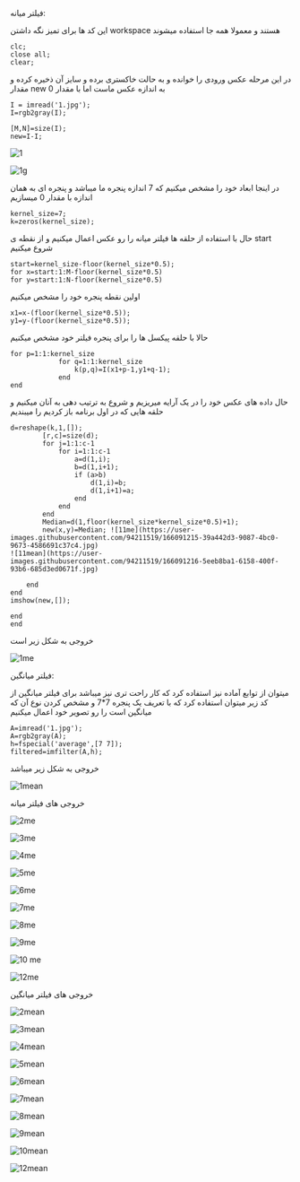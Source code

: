 فیلتر میانه:

این کد ها برای تمیز نگه داشتن workspace هستند و معمولا همه جا استفاده میشوند
```
clc;
close all;
clear;
```

در این مرحله عکس ورودی را خوانده و به حالت خاکستری برده و سایز آن ذخیره کرده و مقدار new به اندازه عکس ماست اما با مقدار 0
```
I = imread('1.jpg');
I=rgb2gray(I);

[M,N]=size(I);
new=I-I;
```
![1](https://user-images.githubusercontent.com/94211519/166085185-606e11d9-da71-4d7a-a1a3-e970610a658c.jpg)


![1g](https://user-images.githubusercontent.com/94211519/166085205-8b89707b-be3c-4f8b-a315-ef582cc728ed.jpg)

در اینجا ابعاد خود را مشخص میکنیم که 7 اندازه پنجره ما میباشد و پنجره ای به همان اندازه با مقدار 0 میسازیم

```
kernel_size=7;
k=zeros(kernel_size);
```

حال با استفاده از حلقه ها فیلتر میانه را رو عکس اعمال میکنیم و از نقطه ی start شروع میکنیم


```
start=kernel_size-floor(kernel_size*0.5);
for x=start:1:M-floor(kernel_size*0.5)
for y=start:1:N-floor(kernel_size*0.5)
```

اولین نقطه پنجره خود را مشخص میکنیم

```
x1=x-(floor(kernel_size*0.5));
y1=y-(floor(kernel_size*0.5));
```

حالا با حلقه پیکسل ها را برای پنجره فیلتر خود مشخص میکنیم

```
for p=1:1:kernel_size
            for q=1:1:kernel_size
                k(p,q)=I(x1+p-1,y1+q-1);
            end
end
```

حال داده های عکس خود را در یک آرایه میریزیم و شروع به ترتیب دهی به آنان میکنیم و حلقه هایی که در اول برنامه باز کردیم را میبندیم
```
d=reshape(k,1,[]);
        [r,c]=size(d);
        for j=1:1:c-1
            for i=1:1:c-1
                a=d(1,i);
                b=d(1,i+1);
                if (a>b)
                    d(1,i)=b;
                    d(1,i+1)=a;
                end
            end
        end
        Median=d(1,floor(kernel_size*kernel_size*0.5)+1);
        new(x,y)=Median; ![11me](https://user-images.githubusercontent.com/94211519/166091215-39a442d3-9087-4bc0-9673-4586691c37c4.jpg)
![11mean](https://user-images.githubusercontent.com/94211519/166091216-5eeb8ba1-6158-400f-93b6-685d3ed0671f.jpg)

    end
end
imshow(new,[]);

end
end
```
خروجی به شکل زیر است

![1me](https://user-images.githubusercontent.com/94211519/166090856-08b14158-b426-4655-a7ac-a440885fcf05.jpg)


فیلتر میانگین:

میتوان از توابع آماده نیز استفاده کرد که کار راحت تری نیز میباشد برای فیلتر میانگین از کد زیر میتوان استفاده کرد که با تعریف یک پنجره 7*7  و مشخص کردن نوع آن که میانگین است را رو تصویر خود اعمال میکنیم
```
A=imread('1.jpg');
A=rgb2gray(A);
h=fspecial('average',[7 7]);
filtered=imfilter(A,h);
```

خروجی به شکل زیر میباشد

![1mean](https://user-images.githubusercontent.com/94211519/166090983-f8a407aa-8e4c-4a02-9a42-fde31a80e945.jpg)


خروجی های فیلتر میانه

![2me](https://user-images.githubusercontent.com/94211519/166091144-598a72fc-17ec-450a-9cc2-5649e4b5de12.jpg)

![3me](https://user-images.githubusercontent.com/94211519/166091147-043b71bb-18c5-447a-b490-15996d8b6ad5.jpg)

![4me](https://user-images.githubusercontent.com/94211519/166091149-047ac410-d080-469a-910d-6c33effbf663.jpg)

![5me](https://user-images.githubusercontent.com/94211519/166091152-2371f55c-5719-43c0-8ffa-70fed8657d6c.jpg)

![6me](https://user-images.githubusercontent.com/94211519/166091159-9dff429e-5d66-4637-ba06-bbf36500421d.jpg)

![7me](https://user-images.githubusercontent.com/94211519/166091166-639e9589-29d0-4061-80eb-7b65f5f4224a.jpg)

![8me](https://user-images.githubusercontent.com/94211519/166091174-498ebfcf-d002-438c-b8f8-5acf335bdc7b.jpg)

![9me](https://user-images.githubusercontent.com/94211519/166091185-48b11eb1-7bd2-42c5-b7dd-172dad2d423a.jpg)

![10 me](https://user-images.githubusercontent.com/94211519/166091211-8f3526b8-4f1a-4542-be28-f5dedbde301a.jpg)

![12me](https://user-images.githubusercontent.com/94211519/166091223-ded795c6-d673-4aed-87e1-807c94c406d2.jpg)

خروجی های فیلتر میانگین

![2mean](https://user-images.githubusercontent.com/94211519/166091145-a985f728-801a-4b2f-918d-f4108d51fed0.jpg)

![3mean](https://user-images.githubusercontent.com/94211519/166091148-2025c99b-7677-4ab4-be6d-981eba476680.jpg)

![4mean](https://user-images.githubusercontent.com/94211519/166091150-77f68767-af96-4e0b-b4c5-b33b0983d66d.jpg)

![5mean](https://user-images.githubusercontent.com/94211519/166091153-512d81ac-b40e-4a38-8e24-b8db2d970925.jpg)

![6mean](https://user-images.githubusercontent.com/94211519/166091160-b199f175-849a-411a-b6bc-11d15794d8e4.jpg)

![7mean](https://user-images.githubusercontent.com/94211519/166091167-fb3ec7e8-7ba6-4450-843f-e58d1d44515a.jpg)

![8mean](https://user-images.githubusercontent.com/94211519/166091176-7e46d03c-7774-4f55-aaea-f8220f2f5924.jpg)

![9mean](https://user-images.githubusercontent.com/94211519/166091192-96186beb-0053-4bd1-8f7c-5ee8b08a33de.jpg)

![10mean](https://user-images.githubusercontent.com/94211519/166091213-9a9669fa-9da8-4354-b6ad-482254832f37.jpg)

![12mean](https://user-images.githubusercontent.com/94211519/166091224-2db50055-6ebd-4c5b-badc-1cf03038cf23.jpg)

